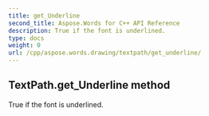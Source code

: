 ```yaml
---
title: get_Underline
second_title: Aspose.Words for C++ API Reference
description: True if the font is underlined. 
type: docs
weight: 0
url: /cpp/aspose.words.drawing/textpath/get_underline/
---
```

## TextPath.get_Underline method


True if the font is underlined. 

